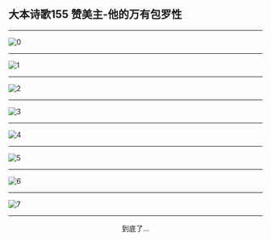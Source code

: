 
## 大本诗歌155 赞美主-他的万有包罗性
        
<div id="aplayer0"></div>

<div id="aplayer1"></div>

<div id="aplayer2"></div>

---

<img alt="0" data-original="https://cdn.jsdelivr.net/gh/k34869/shi/data/d0150/0">

---

<img alt="1" data-original="https://cdn.jsdelivr.net/gh/k34869/shi/data/d0150/1">

---

<img alt="2" data-original="https://cdn.jsdelivr.net/gh/k34869/shi/data/d0150/2">

---

<img alt="3" data-original="https://cdn.jsdelivr.net/gh/k34869/shi/data/d0150/3">

---

<img alt="4" data-original="https://cdn.jsdelivr.net/gh/k34869/shi/data/d0150/4">

---

<img alt="5" data-original="https://cdn.jsdelivr.net/gh/k34869/shi/data/d0150/5">

---

<img alt="6" data-original="https://cdn.jsdelivr.net/gh/k34869/shi/data/d0150/6">

---

<img alt="7" data-original="https://cdn.jsdelivr.net/gh/k34869/shi/data/d0150/7">

---

<p style="text-align: center">到底了...</p>

<script src="/js/dist-view.js"></script>

<script>
MAIN.id = 'd0150';
        
const ap0 = new APlayer({
    container: document.getElementById('aplayer0'),
    volume: 1,
    loop: 'none',
    preload: 'none',
    audio: [{
        name: 'D155.mp3',
        artist: '大本诗歌',
        url: 'https://res.wx.qq.com/voice/getvoice?mediaid=MzI0NTk3MDM5M18yMjQ3NTIwMTQy',
        cover: '/favicon'
    }]
});
const ap1 = new APlayer({
    container: document.getElementById('aplayer1'),
    volume: 1,
    loop: 'none',
    preload: 'none',
    audio: [{
        name: 'D155第一节领唱.mp3',
        artist: '大本诗歌',
        url: 'https://res.wx.qq.com/voice/getvoice?mediaid=MzI0NTk3MDM5M18yMjQ3NTIwMTQz',
        cover: '/favicon'
    }]
});
const ap2 = new APlayer({
    container: document.getElementById('aplayer2'),
    volume: 1,
    loop: 'none',
    preload: 'none',
    audio: [{
        name: 'D155教唱版.mp3',
        artist: '大本诗歌',
        url: 'https://res.wx.qq.com/voice/getvoice?mediaid=MzI0NTk3MDM5M18yMjQ3NTIwMTQ0',
        cover: '/favicon'
    }]
});
</script>
